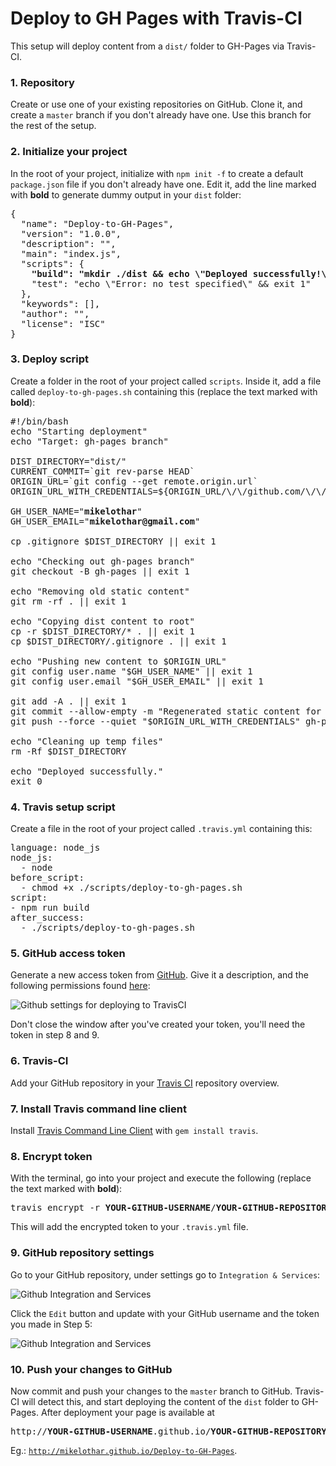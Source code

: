 # Deploy to GH Pages with Travis-CI

This setup will deploy content from a `dist/` folder to GH-Pages via Travis-CI.

### 1. Repository
Create or use one of your existing repositories on GitHub. Clone it, and create a `master` branch if you don't already have one. Use this branch for the rest of the setup.

### 2. Initialize your project
In the root of your project, initialize with `npm init -f` to create a default `package.json` file if you don't already have one. Edit it, add the line marked with **bold** to generate dummy output in your `dist` folder:

<pre>
{
  "name": "Deploy-to-GH-Pages",
  "version": "1.0.0",
  "description": "",
  "main": "index.js",
  "scripts": {
    <b>"build": "mkdir ./dist && echo \"Deployed successfully!\" > ./dist/index.html",</b>
    "test": "echo \"Error: no test specified\" && exit 1"
  },
  "keywords": [],
  "author": "",
  "license": "ISC"
}
</pre>

### 3. Deploy script
Create a folder in the root of your project called `scripts`. Inside it, add a file called `deploy-to-gh-pages.sh` containing this (replace the text marked with **bold**):

<pre>
#!/bin/bash
echo "Starting deployment"
echo "Target: gh-pages branch"

DIST_DIRECTORY="dist/"
CURRENT_COMMIT=`git rev-parse HEAD`
ORIGIN_URL=`git config --get remote.origin.url`
ORIGIN_URL_WITH_CREDENTIALS=${ORIGIN_URL/\/\/github.com/\/\/$GITHUB_TOKEN@github.com}

GH_USER_NAME="<b>mikelothar</b>"
GH_USER_EMAIL="<b>mikelothar@gmail.com</b>"

cp .gitignore $DIST_DIRECTORY || exit 1

echo "Checking out gh-pages branch"
git checkout -B gh-pages || exit 1

echo "Removing old static content"
git rm -rf . || exit 1

echo "Copying dist content to root"
cp -r $DIST_DIRECTORY/* . || exit 1
cp $DIST_DIRECTORY/.gitignore . || exit 1

echo "Pushing new content to $ORIGIN_URL"
git config user.name "$GH_USER_NAME" || exit 1
git config user.email "$GH_USER_EMAIL" || exit 1

git add -A . || exit 1
git commit --allow-empty -m "Regenerated static content for $CURRENT_COMMIT" || exit 1
git push --force --quiet "$ORIGIN_URL_WITH_CREDENTIALS" gh-pages > /dev/null 2>&1

echo "Cleaning up temp files"
rm -Rf $DIST_DIRECTORY

echo "Deployed successfully."
exit 0
</pre>


### 4. Travis setup script
Create a file in the root of your project called `.travis.yml` containing this:

<pre>
language: node_js
node_js:
  - node
before_script:
  - chmod +x ./scripts/deploy-to-gh-pages.sh
script:
- npm run build
after_success:
  - ./scripts/deploy-to-gh-pages.sh
</pre>

### 5. GitHub access token
Generate a new access token from [GitHub](https://github.com/settings/tokens/new). Give it a description, and the following permissions found [here](https://docs.travis-ci.com/user/github-oauth-scopes/):

![Github settings for deploying to TravisCI](https://i.imgur.com/susyCJ3.png)

Don't close the window after you've created your token, you'll need the token in step 8 and 9.

### 6. Travis-CI
Add your GitHub repository in your [Travis CI](https://travis-ci.org/profile) repository overview.

### 7. Install Travis command line client
Install [Travis Command Line Client](https://github.com/travis-ci/travis.rb#readme) with `gem install travis`.

### 8. Encrypt token
With the terminal, go into your project and execute the following (replace the text marked with **bold**):
<pre>
travis encrypt -r <b>YOUR-GITHUB-USERNAME</b>/<b>YOUR-GITHUB-REPOSITORY</b> GITHUB_TOKEN=<b>YOUR-GITHUB-TOKEN</b> --add
</pre>
This will add the encrypted token to your `.travis.yml` file.

### 9. GitHub repository settings
Go to your GitHub repository, under settings go to `Integration & Services`: 

![Github Integration and Services](https://i.imgur.com/B0Sho4F.png)

Click the `Edit` button and update with your GitHub username and the token you made in Step 5:

![Github Integration and Services](https://i.imgur.com/3WNeZTW.png)

### 10. Push your changes to GitHub
Now commit and push your changes to the `master` branch to GitHub. Travis-CI will detect this, and start deploying the content of the `dist` folder to GH-Pages. After deployment your page is available at <pre>http://<b>YOUR-GITHUB-USERNAME</b>.github.io/<b>YOUR-GITHUB-REPOSITORY</b></pre>
Eg.: [`http://mikelothar.github.io/Deploy-to-GH-Pages`](http://mikelothar.github.io/Deploy-to-GH-Pages).

